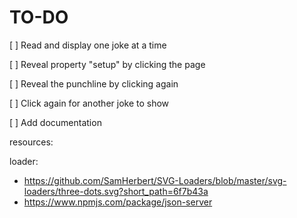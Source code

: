# TO-DO

[ ] Read and display one joke at a time

[ ] Reveal property "setup" by clicking the page

[ ] Reveal the punchline by clicking again

[ ] Click again for another joke to show

[ ] Add documentation

resources:

loader:
- https://github.com/SamHerbert/SVG-Loaders/blob/master/svg-loaders/three-dots.svg?short_path=6f7b43a
- https://www.npmjs.com/package/json-server